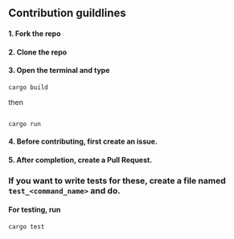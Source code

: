 ##  Contribution guildlines

#### 1. Fork the repo
#### 2. Clone the repo
#### 3. Open the terminal and type 
```
cargo build
```
then 
```

cargo run
```

#### 4. Before contributing, first create an issue. 
#### 5. After completion, create a Pull Request. 

### If you want to write tests for these, create a file named ``test_<command_name>`` and do. 
#### For testing, run 
```
cargo test
```
